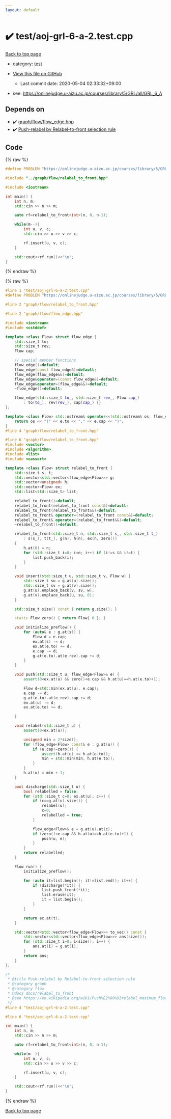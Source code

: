 ```yaml
---
layout: default
---
```


<!-- mathjax config similar to math.stackexchange -->
<script type="text/javascript" async
  src="https://cdnjs.cloudflare.com/ajax/libs/mathjax/2.7.5/MathJax.js?config=TeX-MML-AM_CHTML">
</script>
<script type="text/x-mathjax-config">
  MathJax.Hub.Config({
    TeX: { equationNumbers: { autoNumber: "AMS" }},
    tex2jax: {
      inlineMath: [ ['$','$'] ],
      processEscapes: true
    },
    "HTML-CSS": { matchFontHeight: false },
    displayAlign: "left",
    displayIndent: "2em"
  });
</script>

<script type="text/javascript" src="https://cdnjs.cloudflare.com/ajax/libs/jquery/3.4.1/jquery.min.js"></script>
<script src="https://cdn.jsdelivr.net/npm/jquery-balloon-js@1.1.2/jquery.balloon.min.js" integrity="sha256-ZEYs9VrgAeNuPvs15E39OsyOJaIkXEEt10fzxJ20+2I=" crossorigin="anonymous"></script>
<script type="text/javascript" src="../../assets/js/copy-button.js"></script>
<link rel="stylesheet" href="../../assets/css/copy-button.css" />


# :heavy_check_mark: test/aoj-grl-6-a-2.test.cpp

<a href="../../index.html">Back to top page</a>

* category: <a href="../../index.html#098f6bcd4621d373cade4e832627b4f6">test</a>
* <a href="{{ site.github.repository_url }}/blob/master/test/aoj-grl-6-a-2.test.cpp">View this file on GitHub</a>
    - Last commit date: 2020-05-04 02:33:32+09:00


* see: <a href="https://onlinejudge.u-aizu.ac.jp/courses/library/5/GRL/all/GRL_6_A">https://onlinejudge.u-aizu.ac.jp/courses/library/5/GRL/all/GRL_6_A</a>


## Depends on

* :heavy_check_mark: <a href="../../library/graph/flow/flow_edge.hpp.html">graph/flow/flow_edge.hpp</a>
* :heavy_check_mark: <a href="../../library/graph/flow/relabel_to_front.hpp.html">Push-relabel by Relabel-to-front selection rule</a>


## Code

<a id="unbundled"></a>
{% raw %}
```cpp
#define PROBLEM "https://onlinejudge.u-aizu.ac.jp/courses/library/5/GRL/all/GRL_6_A"

#include "../graph/flow/relabel_to_front.hpp"

#include <iostream>

int main() {
    int n, m;
    std::cin >> n >> m;

    auto rf=relabel_to_front<int>(n, 0, n-1);

    while(m--){
        int u, v, c;
        std::cin >> u >> v >> c;

        rf.insert(u, v, c);
    }

    std::cout<<rf.run()<<'\n';
}

```
{% endraw %}

<a id="bundled"></a>
{% raw %}
```cpp
#line 1 "test/aoj-grl-6-a-2.test.cpp"
#define PROBLEM "https://onlinejudge.u-aizu.ac.jp/courses/library/5/GRL/all/GRL_6_A"

#line 2 "graph/flow/relabel_to_front.hpp"

#line 2 "graph/flow/flow_edge.hpp"

#include <iostream>
#include <cstddef>

template <class Flow> struct flow_edge {
    std::size_t to;
    std::size_t rev;
    Flow cap;

    // special member functions
    flow_edge()=default;
    flow_edge(const flow_edge&)=default;
    flow_edge(flow_edge&&)=default;
    flow_edge&operator=(const flow_edge&)=default;
    flow_edge&operator=(flow_edge&&)=default;
    ~flow_edge()=default;

    flow_edge(std::size_t to_, std::size_t rev_, Flow cap_)
        : to(to_), rev(rev_), cap(cap_) {}
};

template <class Flow> std::ostream& operator<<(std::ostream& os, flow_edge<Flow> e) {
    return os << "(" << e.to << "," << e.cap << ")";
}
#line 4 "graph/flow/relabel_to_front.hpp"

#line 6 "graph/flow/relabel_to_front.hpp"
#include <vector>
#include <algorithm>
#include <list>
#include <cassert>

template <class Flow> struct relabel_to_front {
    std::size_t s, t;
    std::vector<std::vector<flow_edge<Flow>>> g;
    std::vector<unsigned> h;
    std::vector<Flow> ex;
    std::list<std::size_t> list;

    relabel_to_front()=default;
    relabel_to_front(relabel_to_front const&)=default;
    relabel_to_front(relabel_to_front&&)=default;
    relabel_to_front& operator=(relabel_to_front const&)=default;
    relabel_to_front& operator=(relabel_to_front&&)=default;
    ~relabel_to_front()=default;

    relabel_to_front(std::size_t n, std::size_t s_, std::size_t t_)
        : s(s_), t(t_), g(n), h(n), ex(n, zero())
    {
        h.at(0) = n;
        for (std::size_t i=0; i<n; i++) if (i!=s && i!=t) {
            list.push_back(i);
        }
    }

    void insert(std::size_t u, std::size_t v, Flow w) {
        std::size_t su = g.at(u).size();
        std::size_t sv = g.at(v).size();
        g.at(u).emplace_back(v, sv, w);
        g.at(v).emplace_back(u, su, 0);
    }

    std::size_t size() const { return g.size(); }

    static Flow zero() { return Flow{ 0 }; }

    void initialize_preflow() {
        for (auto& e : g.at(s)) {
            Flow d = e.cap;
            ex.at(s) -= d;
            ex.at(e.to) += d;
            e.cap -= d;
            g.at(e.to).at(e.rev).cap += d;
        }
    }

    void push(std::size_t u, flow_edge<Flow>& e) {
        assert(0<ex.at(u) && zero()<e.cap && h.at(u)==h.at(e.to)+1);

        Flow d=std::min(ex.at(u), e.cap);
        e.cap -= d;
        g.at(e.to).at(e.rev).cap += d;
        ex.at(u) -= d;
        ex.at(e.to) += d;

    }

    void relabel(std::size_t u) {
        assert(0<ex.at(u));

        unsigned min = 2*size();
        for (flow_edge<Flow> const& e : g.at(u)) {
            if (e.cap!=zero()) {
                assert(h.at(u) <= h.at(e.to));
                min = std::min(min, h.at(e.to));
            }
        }
        h.at(u) = min + 1;
    }

    bool discharge(std::size_t u) {
        bool relabelled = false;
        for (std::size_t c=0; ex.at(u); c++) {
            if (c==g.at(u).size()) {
                relabel(u);
                c=0;
                relabelled = true;
            }

            flow_edge<Flow>& e = g.at(u).at(c);
            if (zero()<e.cap && h.at(u)==h.at(e.to)+1) {
                push(u, e);
            }
        }
        return relabelled;
    }

    Flow run() {
        initialize_preflow();

        for (auto it=list.begin(); it!=list.end(); it++) {
            if (discharge(*it)) {
                list.push_front(*it);
                list.erase(it);
                it = list.begin();
            }
        }

        return ex.at(t);
    }

    std::vector<std::vector<flow_edge<Flow>>> to_vec() const {
        std::vector<std::vector<flow_edge<Flow>>> ans(size());
        for (std::size_t i=0; i<size(); i++) {
            ans.at(i) = g.at(i);
        }
        return ans;
    }
};

/*
 * @title Push-relabel by Relabel-to-front selection rule
 * @category graph
 * @category flow
 * @docs docs/relabel_to_front
 * @see https://en.wikipedia.org/wiki/Push%E2%80%93relabel_maximum_flow_algorithm
 */
#line 4 "test/aoj-grl-6-a-2.test.cpp"

#line 6 "test/aoj-grl-6-a-2.test.cpp"

int main() {
    int n, m;
    std::cin >> n >> m;

    auto rf=relabel_to_front<int>(n, 0, n-1);

    while(m--){
        int u, v, c;
        std::cin >> u >> v >> c;

        rf.insert(u, v, c);
    }

    std::cout<<rf.run()<<'\n';
}

```
{% endraw %}

<a href="../../index.html">Back to top page</a>

